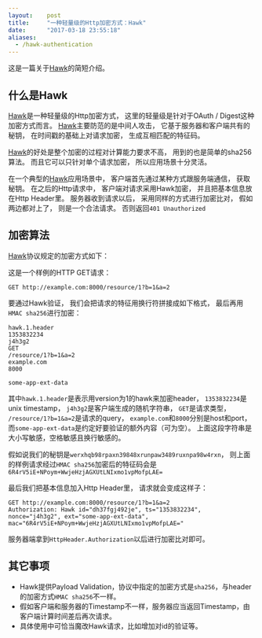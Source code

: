 ```yaml
---
layout:    post
title:     "一种轻量级的Http加密方式：Hawk"
date:      "2017-03-18 23:55:18"
aliases:
  - /hawk-authentication
---
```


这是一篇关于[Hawk][hawk]的简短介绍。

<!--MORE-->

## 什么是Hawk

[Hawk][hawk]是一种轻量级的Http加密方式，
这里的轻量级是针对于OAuth / Digest这种加密方式而言。
[Hawk][hawk]主要防范的是中间人攻击，
它基于服务器和客户端共有的秘钥，
在时间戳的基础上对请求加密，
生成互相匹配的特征码。

[Hawk][hawk]的好处是整个加密的过程对计算能力要求不高，
用到的也是简单的sha256算法。
而且它可以只针对单个请求加密，
所以应用场景十分灵活。

在一个典型的[Hawk][hawk]应用场景中，
客户端首先通过某种方式跟服务端通信，
获取秘钥。
在之后的Http请求中，
客户端对请求采用Hawk加密，
并且把基本信息放在Http Header里。
服务器收到请求以后，
采用同样的方式进行加密比对，
假如两边都对上了，
则是一个合法请求。
否则返回`401 Unauthorized`

## 加密算法

[Hawk][hawk]协议规定的加密方式如下：

这是一个样例的HTTP GET请求：

``` http
GET http://example.com:8000/resource/1?b=1&a=2
```

要通过Hawk验证，
我们会把请求的特征用换行符拼接成如下格式，
最后再用`HMAC sha256`进行加密：

``` http
hawk.1.header
1353832234
j4h3g2
GET
/resource/1?b=1&a=2
example.com
8000

some-app-ext-data

```

其中`hawk.1.header`是表示用version为1的hawk来加密header，
`1353832234`是unix timestamp，
`j4h3g2`是客户端生成的随机字符串，
`GET`是请求类型，
`/resource/1?b=1&a=2`是请求的query，
`example.com`和`8000`分别是host和port，
而`some-app-ext-data`是约定好要验证的额外内容（可为空）。
上面这段字符串是大小写敏感，空格敏感且换行敏感的。

假如说我们的秘钥是`werxhqb98rpaxn39848xrunpaw3489ruxnpa98w4rxn`，
则上面的样例请求经过`HMAC sha256`加密后的特征码会是`6R4rV5iE+NPoym+WwjeHzjAGXUtLNIxmo1vpMofpLAE=`

最后我们把基本信息加入Http Header里，
请求就会变成这样子：

``` http
GET http://example.com:8000/resource/1?b=1&a=2
Authorization: Hawk id="dh37fgj492je", ts="1353832234", nonce="j4h3g2", ext="some-app-ext-data", mac="6R4rV5iE+NPoym+WwjeHzjAGXUtLNIxmo1vpMofpLAE="
```

服务器端拿到`HttpHeader.Authorization`以后进行加密比对即可。

## 其它事项

* Hawk提供Payload Validation，协议中指定的加密方式是`sha256`，与header的加密方式`HMAC sha256`不一样。
* 假如客户端和服务器的Timestamp不一样，服务器应当返回Timestamp，由客户端计算时间差后再次请求。
* 具体使用中可恰当魔改Hawk请求，比如增加对id的验证等。

[hawk]: https://github.com/hueniverse/hawk1
